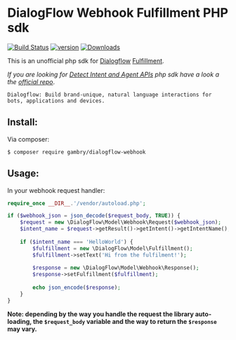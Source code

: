 DialogFlow Webhook Fulfillment PHP sdk
==============

[![Build Status](https://travis-ci.org/gambry/dialogflow.svg?branch=v2.x)](https://travis-ci.org/gambry/dialogflow)
[![version][packagist-version]][packagist-url]
[![Downloads][packagist-downloads]][packagist-url]

[packagist-url]: https://packagist.org/packages/iboldurev/dialogflow
[packagist-version]: https://img.shields.io/packagist/v/iboldurev/dialogflow.svg?style=flat
[packagist-downloads]: https://img.shields.io/packagist/dm/iboldurev/dialogflow.svg?style=flat

This is an unofficial php sdk for [Dialogflow][1] [Fulfillment][2].

_If you are looking for [Detect Intent and Agent APIs][3] php sdk have a look a the [official repo][4]_.

```
Dialogflow: Build brand-unique, natural language interactions for bots, applications and devices.
```

## Install:

Via composer:

```
$ composer require gambry/dialogflow-webhook
```

## Usage:

In your webhook request handler:
```php
require_once __DIR__.'/vendor/autoload.php';

if ($webhook_json = json_decode($request_body, TRUE)) {
    $request = new \DialogFlow\Model\Webhook\Request($webhook_json);
    $intent_name = $request->getResult()->getIntent()->getIntentName();
    
    if ($intent_name === 'HelloWorld') {
        $fulfillment = new \DialogFlow\Model\Fulfillment();
        $fulfillment->setText('Hi from the fulfilment!');
        
        $response = new \DialogFlow\Model\Webhook\Response();
        $response->setFulfillment($fulfillment);
        
        echo json_encode($response);
    }
}
```
**Note: depending by the way you handle the request the library auto-loading, the `$request_body` variable and the way to return the `$response` may vary.**

[1]: https://dialogflow.com
[2]: https://dialogflow.com/docs/sdks#fulfillment
[3]: https://dialogflow.com/docs/sdks#detect_intent_and_agent_apis
[4]: https://github.com/GoogleCloudPlatform/google-cloud-php-dialogflow